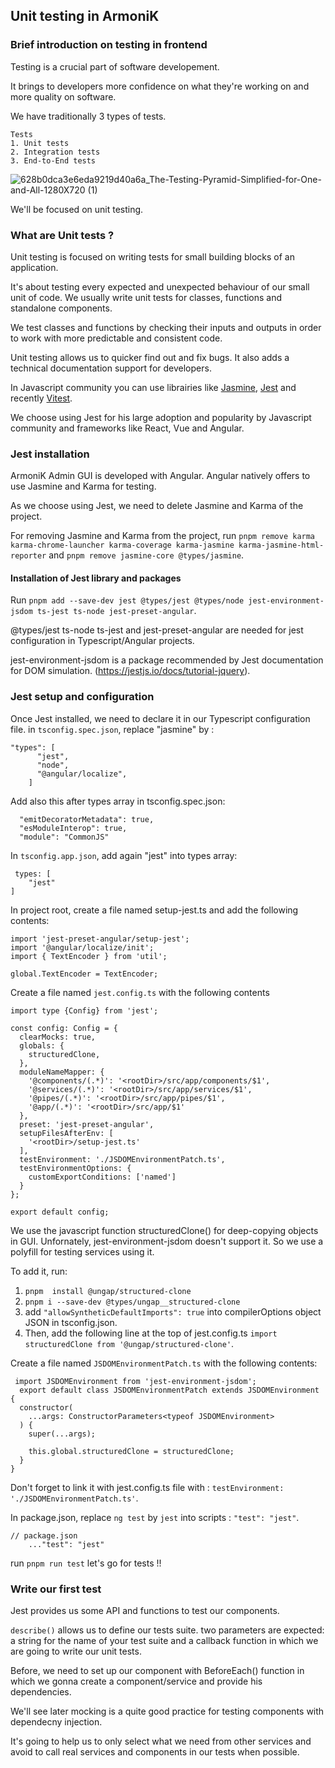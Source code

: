 ## Unit testing in ArmoniK


### Brief introduction on testing in frontend 
  Testing is a crucial part of software developement.
  
  It brings to developers more confidence on what they're working on and more quality on software. 
  
  We have traditionally 3 types of tests.

    Tests
    1. Unit tests
    2. Integration tests
    3. End-to-End tests

![628b0dca3e6eda9219d40a6a_The-Testing-Pyramid-Simplified-for-One-and-All-1280X720 (1)](https://github.com/aneoconsulting/ArmoniK.Admin.GUI/assets/136307285/a2f411d5-db43-4d1a-9855-7dadc1816a5f)




 We'll be focused on unit testing.

### What are Unit tests ? 
 
  Unit testing is focused on writing tests for small building blocks of an application.

  It's about testing every expected and unexpected behaviour of our small unit of code. We usually write unit tests for classes, functions and standalone components. 
  
  We test classes and functions by checking their inputs and outputs in order to work with more predictable and consistent code.

  Unit testing allows us to quicker find out and fix bugs. It also adds a technical documentation support for developers. 
  
  In Javascript community you can use librairies like [Jasmine](https://jasmine.github.io/), [Jest](https://jestjs.io/) and recently [Vitest](https://vitest.dev/).

  We choose using Jest for his large adoption and popularity by Javascript community and frameworks like React, Vue and Angular.




  ### Jest installation 

  ArmoniK Admin GUI is developed with Angular. Angular natively offers to use Jasmine and Karma for testing. 

  As we choose using Jest, we need to delete Jasmine and Karma of the project.

  For removing Jasmine and Karma from the project, run `pnpm remove karma karma-chrome-launcher karma-coverage karma-jasmine karma-jasmine-html-reporter` and `pnpm remove jasmine-core @types/jasmine`.

  #### Installation of Jest library and packages

  Run `pnpm add --save-dev jest @types/jest @types/node jest-environment-jsdom ts-jest ts-node jest-preset-angular`.

  @types/jest ts-node ts-jest and jest-preset-angular are needed for jest configuration in Typescript/Angular projects. 

  jest-environment-jsdom is a package recommended by Jest documentation for DOM simulation. (https://jestjs.io/docs/tutorial-jquery). 



  ### Jest setup and configuration 

Once Jest installed, we need to declare it in our Typescript configuration file. 
in `tsconfig.spec.json`, replace "jasmine" by :
```
"types": [
      "jest",
      "node", 
      "@angular/localize",
    ]
```

Add also this after types array in tsconfig.spec.json: 
```
  "emitDecoratorMetadata": true,
  "esModuleInterop": true,
  "module": "CommonJS"
```

In `tsconfig.app.json`, add again "jest" into types array:

```
 types: [
    "jest"
]
```
In project root, create a file named setup-jest.ts and add the following contents: 
```
import 'jest-preset-angular/setup-jest';
import '@angular/localize/init';
import { TextEncoder } from 'util';

global.TextEncoder = TextEncoder;
```
Create a file named `jest.config.ts` with the following contents
```
import type {Config} from 'jest';

const config: Config = {
  clearMocks: true,
  globals: {
    structuredClone,
  },
  moduleNameMapper: {
    '@components/(.*)': '<rootDir>/src/app/components/$1',
    '@services/(.*)': '<rootDir>/src/app/services/$1',
    '@pipes/(.*)': '<rootDir>/src/app/pipes/$1',
    '@app/(.*)': '<rootDir>/src/app/$1'
  },
  preset: 'jest-preset-angular',
  setupFilesAfterEnv: [
    '<rootDir>/setup-jest.ts'
  ],
  testEnvironment: './JSDOMEnvironmentPatch.ts',
  testEnvironmentOptions: {
    customExportConditions: ['named']
  }
};

export default config;
```
We use the javascript function structuredClone() for deep-copying objects in GUI. Unfornately, jest-environment-jsdom doesn't support it. So we use a polyfill for testing services using it. 


To add it, run: 

 1. `pnpm  install @ungap/structured-clone`
 2. `pnpm i --save-dev @types/ungap__structured-clone`
 3. add `"allowSyntheticDefaultImports": true` into compilerOptions object JSON in tsconfig.json.
 4. Then, add the following line at the top of jest.config.ts `import structuredClone from '@ungap/structured-clone'`.

Create a file named `JSDOMEnvironmentPatch.ts` with the following contents: 
```
 import JSDOMEnvironment from 'jest-environment-jsdom';
  export default class JSDOMEnvironmentPatch extends JSDOMEnvironment {
  constructor(
    ...args: ConstructorParameters<typeof JSDOMEnvironment>
  ) {
    super(...args);

    this.global.structuredClone = structuredClone;
  }
}
```
Don't forget to link it with jest.config.ts file with : `testEnvironment: './JSDOMEnvironmentPatch.ts'`.

In package.json, replace `ng test` by `jest` into scripts : `"test": "jest"`.
```
// package.json
    ..."test": "jest"
```
run `pnpm run test` let's go for tests !!



### Write our first test


Jest provides us some API and functions to test our components.

`describe()` allows us to define our tests suite. two parameters are expected: a string for the name of your test suite and a callback function in which we are going to write our unit tests.

Before, we need to set up our component with BeforeEach() function in which we gonna create a component/service and provide his dependencies. 

We'll see later mocking is a quite good practice for testing components with dependecny injection. 

It's going to help us to only select what we need from other services and avoid to call real services and components in our tests when possible.










  

  
  
  
  
           



